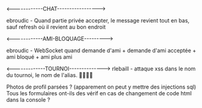 <------------CHAT----------------->

ebroudic - Quand partie privée accepter, le message revient tout en bas, sauf refresh où il revient au bon endroit

<------------AMI-BLOQUAGE--------->

ebroudic - WebSocket quand demande d'ami + demande d'ami acceptée + ami bloqué + ami plus ami

<-------------TOURNOI-------------->
rlebaill - attaque xss dans le nom du tournoi, le nom de l'alias.
👍🏻👍🏻

Photos de profil parsées ? (apparement on peut y mettre des injections sql)
Tous les formulaires ont-ils des vérif en cas de changement de code html dans la console ?
